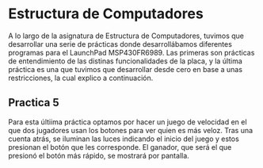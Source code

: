 # Estructura de Computadores
A lo largo de la asignatura de Estructura de Computadores, tuvimos que desarrollar una serie de prácticas donde desarrollábamos diferentes programas para el LaunchPad MSP430FR6989. Las primeras son prácticas de entendimiento de las distinas funcionalidades de la placa, y la última práctica es una que tuvimos que desarrollar desde cero en base a unas restricciones, la cual explico a continuación. 

## Practica 5
Para esta últiima práctica optamos por hacer un juego de velocidad en el que dos jugadores usan los botones para ver quien es más veloz. Tras una cuenta atrás, se iluminan las luces indicando el inicio del juego y estos presionan el botón que les corresponde. El ganador, que será el que presionó el botón más rápido, se mostrará por pantalla.
